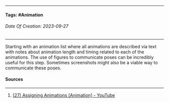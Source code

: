 __________________________________________________________________________
#### **Tags:** #Animation
###### *Date Of Creation: 2023-09-27*
__________________________________________________________________________

Starting with an animation list where all animations are described via text with notes about animation length and timing related to each of the animations. The use of figures to communicate poses can be incredibly useful for this step. Sometimes screenshots might also be a viable way to communicate these poses.
#### Sources
__________________________________________________________________________
1. [(27) Assigning Animations [Animation] - YouTube](https://www.youtube.com/watch?v=fV8xIP480qk&list=PLgKCjZ2WsVLSllvUzbkHIQurVIJdhAQ4m&index=14&ab_channel=MasahiroSakuraionCreatingGames)